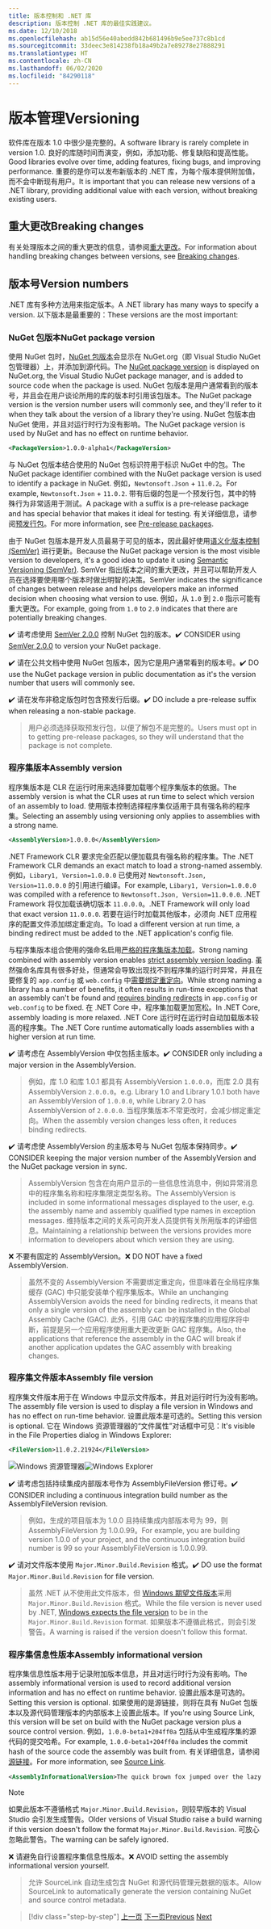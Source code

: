 ```yaml
---
title: 版本控制和 .NET 库
description: 版本控制 .NET 库的最佳实践建议。
ms.date: 12/10/2018
ms.openlocfilehash: ab15d56e40abedd842b681496b9e5ee737c8b1cd
ms.sourcegitcommit: 33deec3e814238fb18a49b2a7e89278e27888291
ms.translationtype: HT
ms.contentlocale: zh-CN
ms.lasthandoff: 06/02/2020
ms.locfileid: "84290118"
---
```

# <a name="versioning"></a><span data-ttu-id="30416-103">版本管理</span><span class="sxs-lookup"><span data-stu-id="30416-103">Versioning</span></span>

<span data-ttu-id="30416-104">软件库在版本 1.0 中很少是完整的。</span><span class="sxs-lookup"><span data-stu-id="30416-104">A software library is rarely complete in version 1.0.</span></span> <span data-ttu-id="30416-105">良好的库随时间而演变，例如，添加功能、修复缺陷和提高性能。</span><span class="sxs-lookup"><span data-stu-id="30416-105">Good libraries evolve over time, adding features, fixing bugs, and improving performance.</span></span> <span data-ttu-id="30416-106">重要的是你可以发布新版本的 .NET 库，为每个版本提供附加值，而不会中断现有用户。</span><span class="sxs-lookup"><span data-stu-id="30416-106">It is important that you can release new versions of a .NET library, providing additional value with each version, without breaking existing users.</span></span>

## <a name="breaking-changes"></a><span data-ttu-id="30416-107">重大更改</span><span class="sxs-lookup"><span data-stu-id="30416-107">Breaking changes</span></span>

<span data-ttu-id="30416-108">有关处理版本之间的重大更改的信息，请参阅[重大更改](./breaking-changes.md)。</span><span class="sxs-lookup"><span data-stu-id="30416-108">For information about handling breaking changes between versions, see [Breaking changes](./breaking-changes.md).</span></span>

## <a name="version-numbers"></a><span data-ttu-id="30416-109">版本号</span><span class="sxs-lookup"><span data-stu-id="30416-109">Version numbers</span></span>

<span data-ttu-id="30416-110">.NET 库有多种方法用来指定版本。</span><span class="sxs-lookup"><span data-stu-id="30416-110">A .NET library has many ways to specify a version.</span></span> <span data-ttu-id="30416-111">以下版本是最重要的：</span><span class="sxs-lookup"><span data-stu-id="30416-111">These versions are the most important:</span></span>

### <a name="nuget-package-version"></a><span data-ttu-id="30416-112">NuGet 包版本</span><span class="sxs-lookup"><span data-stu-id="30416-112">NuGet package version</span></span>

<span data-ttu-id="30416-113">使用 NuGet 包时，[NuGet 包版本](/nuget/reference/package-versioning)会显示在 NuGet.org（即 Visual Studio NuGet 包管理器）上，并添加到源代码。</span><span class="sxs-lookup"><span data-stu-id="30416-113">The [NuGet package version](/nuget/reference/package-versioning) is displayed on NuGet.org, the Visual Studio NuGet package manager, and is added to source code when the package is used.</span></span> <span data-ttu-id="30416-114">NuGet 包版本是用户通常看到的版本号，并且会在用户谈论所用的库的版本时引用该包版本。</span><span class="sxs-lookup"><span data-stu-id="30416-114">The NuGet package version is the version number users will commonly see, and they'll refer to it when they talk about the version of a library they're using.</span></span> <span data-ttu-id="30416-115">NuGet 包版本由 NuGet 使用，并且对运行时行为没有影响。</span><span class="sxs-lookup"><span data-stu-id="30416-115">The NuGet package version is used by NuGet and has no effect on runtime behavior.</span></span>

```xml
<PackageVersion>1.0.0-alpha1</PackageVersion>
```

<span data-ttu-id="30416-116">与 NuGet 包版本结合使用的 NuGet 包标识符用于标识 NuGet 中的包。</span><span class="sxs-lookup"><span data-stu-id="30416-116">The NuGet package identifier combined with the NuGet package version is used to identify a package in NuGet.</span></span> <span data-ttu-id="30416-117">例如，`Newtonsoft.Json` + `11.0.2`。</span><span class="sxs-lookup"><span data-stu-id="30416-117">For example, `Newtonsoft.Json` + `11.0.2`.</span></span> <span data-ttu-id="30416-118">带有后缀的包是一个预发行包，其中的特殊行为非常适用于测试。</span><span class="sxs-lookup"><span data-stu-id="30416-118">A package with a suffix is a pre-release package and has special behavior that makes it ideal for testing.</span></span> <span data-ttu-id="30416-119">有关详细信息，请参阅[预发行包](./nuget.md#pre-release-packages)。</span><span class="sxs-lookup"><span data-stu-id="30416-119">For more information, see [Pre-release packages](./nuget.md#pre-release-packages).</span></span>

<span data-ttu-id="30416-120">由于 NuGet 包版本是开发人员最易于可见的版本，因此最好使用[语义化版本控制 (SemVer)](https://semver.org/) 进行更新。</span><span class="sxs-lookup"><span data-stu-id="30416-120">Because the NuGet package version is the most visible version to developers, it's a good idea to update it using [Semantic Versioning (SemVer)](https://semver.org/).</span></span> <span data-ttu-id="30416-121">SemVer 指出版本之间的重大更改，并且可以帮助开发人员在选择要使用哪个版本时做出明智的决策。</span><span class="sxs-lookup"><span data-stu-id="30416-121">SemVer indicates the significance of changes between release and helps developers make an informed decision when choosing what version to use.</span></span> <span data-ttu-id="30416-122">例如，从 `1.0` 到 `2.0` 指示可能有重大更改。</span><span class="sxs-lookup"><span data-stu-id="30416-122">For example, going from `1.0` to `2.0` indicates that there are potentially breaking changes.</span></span>

<span data-ttu-id="30416-123">✔️ 请考虑使用 [SemVer 2.0.0](https://semver.org/) 控制 NuGet 包的版本。</span><span class="sxs-lookup"><span data-stu-id="30416-123">✔️ CONSIDER using [SemVer 2.0.0](https://semver.org/) to version your NuGet package.</span></span>

<span data-ttu-id="30416-124">✔️ 请在公共文档中使用 NuGet 包版本，因为它是用户通常看到的版本号。</span><span class="sxs-lookup"><span data-stu-id="30416-124">✔️ DO use the NuGet package version in public documentation as it's the version number that users will commonly see.</span></span>

<span data-ttu-id="30416-125">✔️ 请在发布非稳定版包时包含预发行后缀。</span><span class="sxs-lookup"><span data-stu-id="30416-125">✔️ DO include a pre-release suffix when releasing a non-stable package.</span></span>

> <span data-ttu-id="30416-126">用户必须选择获取预发行包，以便了解包不是完整的。</span><span class="sxs-lookup"><span data-stu-id="30416-126">Users must opt in to getting pre-release packages, so they will understand that the package is not complete.</span></span>

### <a name="assembly-version"></a><span data-ttu-id="30416-127">程序集版本</span><span class="sxs-lookup"><span data-stu-id="30416-127">Assembly version</span></span>

<span data-ttu-id="30416-128">程序集版本是 CLR 在运行时用来选择要加载哪个程序集版本的依据。</span><span class="sxs-lookup"><span data-stu-id="30416-128">The assembly version is what the CLR uses at run time to select which version of an assembly to load.</span></span> <span data-ttu-id="30416-129">使用版本控制选择程序集仅适用于具有强名称的程序集。</span><span class="sxs-lookup"><span data-stu-id="30416-129">Selecting an assembly using versioning only applies to assemblies with a strong name.</span></span>

```xml
<AssemblyVersion>1.0.0.0</AssemblyVersion>
```

<span data-ttu-id="30416-130">.NET Framework CLR 要求完全匹配以便加载具有强名称的程序集。</span><span class="sxs-lookup"><span data-stu-id="30416-130">The .NET Framework CLR demands an exact match to load a strong-named assembly.</span></span> <span data-ttu-id="30416-131">例如，`Libary1, Version=1.0.0.0` 已使用对 `Newtonsoft.Json, Version=11.0.0.0` 的引用进行编译。</span><span class="sxs-lookup"><span data-stu-id="30416-131">For example, `Libary1, Version=1.0.0.0` was compiled with a reference to `Newtonsoft.Json, Version=11.0.0.0`.</span></span> <span data-ttu-id="30416-132">.NET Framework 将仅加载该确切版本 `11.0.0.0`。</span><span class="sxs-lookup"><span data-stu-id="30416-132">.NET Framework will only load that exact version `11.0.0.0`.</span></span> <span data-ttu-id="30416-133">若要在运行时加载其他版本，必须向 .NET 应用程序的配置文件添加绑定重定向。</span><span class="sxs-lookup"><span data-stu-id="30416-133">To load a different version at run time, a binding redirect must be added to the .NET application's config file.</span></span>

<span data-ttu-id="30416-134">与程序集版本组合使用的强命名启用[严格的程序集版本加载](../assembly/versioning.md)。</span><span class="sxs-lookup"><span data-stu-id="30416-134">Strong naming combined with assembly version enables [strict assembly version loading](../assembly/versioning.md).</span></span> <span data-ttu-id="30416-135">虽然强命名库具有很多好处，但通常会导致出现找不到程序集的运行时异常，并且在要修复的 `app.config` 或 `web.config` 中[需要绑定重定向](../../framework/configure-apps/redirect-assembly-versions.md)。</span><span class="sxs-lookup"><span data-stu-id="30416-135">While strong naming a library has a number of benefits, it often results in run-time exceptions that an assembly can't be found and [requires binding redirects](../../framework/configure-apps/redirect-assembly-versions.md) in `app.config` or `web.config` to be fixed.</span></span> <span data-ttu-id="30416-136">在 .NET Core 中，程序集加载更加宽松。</span><span class="sxs-lookup"><span data-stu-id="30416-136">In .NET Core, assembly loading is more relaxed.</span></span> <span data-ttu-id="30416-137">.NET Core 运行时在运行时自动加载版本较高的程序集。</span><span class="sxs-lookup"><span data-stu-id="30416-137">The .NET Core runtime automatically loads assemblies with a higher version at run time.</span></span>

<span data-ttu-id="30416-138">✔️ 请考虑在 AssemblyVersion 中仅包括主版本。</span><span class="sxs-lookup"><span data-stu-id="30416-138">✔️ CONSIDER only including a major version in the AssemblyVersion.</span></span>

> <span data-ttu-id="30416-139">例如，库 1.0 和库 1.0.1 都具有 AssemblyVersion `1.0.0.0`，而库 2.0 具有 AssemblyVersion `2.0.0.0`。</span><span class="sxs-lookup"><span data-stu-id="30416-139">e.g. Library 1.0 and Library 1.0.1 both have an AssemblyVersion of `1.0.0.0`, while Library 2.0 has AssemblyVersion of `2.0.0.0`.</span></span> <span data-ttu-id="30416-140">当程序集版本不常更改时，会减少绑定重定向。</span><span class="sxs-lookup"><span data-stu-id="30416-140">When the assembly version changes less often, it reduces binding redirects.</span></span>

<span data-ttu-id="30416-141">✔️ 请考虑使 AssemblyVersion 的主版本号与 NuGet 包版本保持同步。</span><span class="sxs-lookup"><span data-stu-id="30416-141">✔️ CONSIDER keeping the major version number of the AssemblyVersion and the NuGet package version in sync.</span></span>

> <span data-ttu-id="30416-142">AssemblyVersion 包含在向用户显示的一些信息性消息中，例如异常消息中的程序集名称和程序集限定类型名称。</span><span class="sxs-lookup"><span data-stu-id="30416-142">The AssemblyVersion is included in some informational messages displayed to the user, e.g. the assembly name and assembly qualified type names in exception messages.</span></span> <span data-ttu-id="30416-143">维持版本之间的关系可向开发人员提供有关所用版本的详细信息。</span><span class="sxs-lookup"><span data-stu-id="30416-143">Maintaining a relationship between the versions provides more information to developers about which version they are using.</span></span>

<span data-ttu-id="30416-144">❌ 不要有固定的 AssemblyVersion。</span><span class="sxs-lookup"><span data-stu-id="30416-144">❌ DO NOT have a fixed AssemblyVersion.</span></span>

> <span data-ttu-id="30416-145">虽然不变的 AssemblyVersion 不需要绑定重定向，但意味着在全局程序集缓存 (GAC) 中只能安装单个程序集版本。</span><span class="sxs-lookup"><span data-stu-id="30416-145">While an unchanging AssemblyVersion avoids the need for binding redirects, it means that only a single version of the assembly can be installed in the Global Assembly Cache (GAC).</span></span> <span data-ttu-id="30416-146">此外，引用 GAC 中的程序集的应用程序将中断，前提是另一个应用程序使用重大更改更新 GAC 程序集。</span><span class="sxs-lookup"><span data-stu-id="30416-146">Also, the applications that reference the assembly in the GAC will break if another application updates the GAC assembly with breaking changes.</span></span>

### <a name="assembly-file-version"></a><span data-ttu-id="30416-147">程序集文件版本</span><span class="sxs-lookup"><span data-stu-id="30416-147">Assembly file version</span></span>

<span data-ttu-id="30416-148">程序集文件版本用于在 Windows 中显示文件版本，并且对运行时行为没有影响。</span><span class="sxs-lookup"><span data-stu-id="30416-148">The assembly file version is used to display a file version in Windows and has no effect on run-time behavior.</span></span> <span data-ttu-id="30416-149">设置此版本是可选的。</span><span class="sxs-lookup"><span data-stu-id="30416-149">Setting this version is optional.</span></span> <span data-ttu-id="30416-150">它在 Windows 资源管理器的“文件属性”对话框中可见：</span><span class="sxs-lookup"><span data-stu-id="30416-150">It's visible in the File Properties dialog in Windows Explorer:</span></span>

```xml
<FileVersion>11.0.2.21924</FileVersion>
```

<span data-ttu-id="30416-151">![Windows 资源管理器](./media/versioning/win-properties.png "Windows 资源管理器")</span><span class="sxs-lookup"><span data-stu-id="30416-151">![Windows Explorer](./media/versioning/win-properties.png "Windows Explorer")</span></span>

<span data-ttu-id="30416-152">✔️ 请考虑包括持续集成内部版本号作为 AssemblyFileVersion 修订号。</span><span class="sxs-lookup"><span data-stu-id="30416-152">✔️ CONSIDER including a continuous integration build number as the AssemblyFileVersion revision.</span></span>

> <span data-ttu-id="30416-153">例如，生成的项目版本为 1.0.0 且持续集成内部版本号为 99，则 AssemblyFileVersion 为 1.0.0.99。</span><span class="sxs-lookup"><span data-stu-id="30416-153">For example, you are building version 1.0.0 of your project, and the continuous integration build number is 99 so your AssemblyFileVersion is 1.0.0.99.</span></span>

<span data-ttu-id="30416-154">✔️ 请对文件版本使用 `Major.Minor.Build.Revision` 格式。</span><span class="sxs-lookup"><span data-stu-id="30416-154">✔️ DO use the format `Major.Minor.Build.Revision` for file version.</span></span>

> <span data-ttu-id="30416-155">虽然 .NET 从不使用此文件版本，但 [Windows 期望文件版本](/windows/desktop/menurc/versioninfo-resource)采用 `Major.Minor.Build.Revision` 格式。</span><span class="sxs-lookup"><span data-stu-id="30416-155">While the file version is never used by .NET, [Windows expects the file version](/windows/desktop/menurc/versioninfo-resource) to be in the `Major.Minor.Build.Revision` format.</span></span> <span data-ttu-id="30416-156">如果版本不遵循此格式，则会引发警告。</span><span class="sxs-lookup"><span data-stu-id="30416-156">A warning is raised if the version doesn't follow this format.</span></span>

### <a name="assembly-informational-version"></a><span data-ttu-id="30416-157">程序集信息性版本</span><span class="sxs-lookup"><span data-stu-id="30416-157">Assembly informational version</span></span>

<span data-ttu-id="30416-158">程序集信息性版本用于记录附加版本信息，并且对运行时行为没有影响。</span><span class="sxs-lookup"><span data-stu-id="30416-158">The assembly informational version is used to record additional version information and has no effect on runtime behavior.</span></span> <span data-ttu-id="30416-159">设置此版本是可选的。</span><span class="sxs-lookup"><span data-stu-id="30416-159">Setting this version is optional.</span></span> <span data-ttu-id="30416-160">如果使用的是源链接，则将在具有 NuGet 包版本以及源代码管理版本的内部版本上设置此版本。</span><span class="sxs-lookup"><span data-stu-id="30416-160">If you're using Source Link, this version will be set on build with the NuGet package version plus a source control version.</span></span> <span data-ttu-id="30416-161">例如，`1.0.0-beta1+204ff0a` 包括从中生成程序集的源代码的提交哈希。</span><span class="sxs-lookup"><span data-stu-id="30416-161">For example, `1.0.0-beta1+204ff0a` includes the commit hash of the source code the assembly was built from.</span></span> <span data-ttu-id="30416-162">有关详细信息，请参阅[源链接](./sourcelink.md)。</span><span class="sxs-lookup"><span data-stu-id="30416-162">For more information, see [Source Link](./sourcelink.md).</span></span>

```xml
<AssemblyInformationalVersion>The quick brown fox jumped over the lazy dog.</AssemblyInformationalVersion>
```

> [!NOTE]
> <span data-ttu-id="30416-163">如果此版本不遵循格式 `Major.Minor.Build.Revision`，则较早版本的 Visual Studio 会引发生成警告。</span><span class="sxs-lookup"><span data-stu-id="30416-163">Older versions of Visual Studio raise a build warning if this version doesn't follow the format `Major.Minor.Build.Revision`.</span></span> <span data-ttu-id="30416-164">可放心忽略此警告。</span><span class="sxs-lookup"><span data-stu-id="30416-164">The warning can be safely ignored.</span></span>

<span data-ttu-id="30416-165">❌ 请避免自行设置程序集信息性版本。</span><span class="sxs-lookup"><span data-stu-id="30416-165">❌ AVOID setting the assembly informational version yourself.</span></span>

> <span data-ttu-id="30416-166">允许 SourceLink 自动生成包含 NuGet 和源代码管理元数据的版本。</span><span class="sxs-lookup"><span data-stu-id="30416-166">Allow SourceLink to automatically generate the version containing NuGet and source control metadata.</span></span>

>[!div class="step-by-step"]
><span data-ttu-id="30416-167">[上一页](publish-nuget-package.md)
>[下一页](breaking-changes.md)</span><span class="sxs-lookup"><span data-stu-id="30416-167">[Previous](publish-nuget-package.md)
[Next](breaking-changes.md)</span></span>
